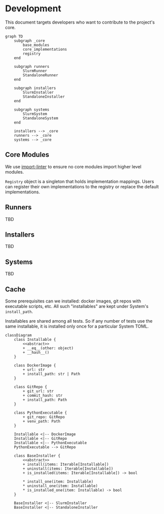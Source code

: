 # Development
This document targets developers who want to contribute to the project's core.


```mermaid
graph TD
    subgraph _core
        base_modules
        core_implementations
        registry
    end

    subgraph runners
        SlurmRunner
        StandaloneRunner
    end

    subgraph installers
        SlurmInstaller
        StandaloneInstaller
    end

    subgraph systems
        SlurmSystem
        StandaloneSystem
    end

    installers --> _core
    runners --> _core
    systems --> _core
```

## Core Modules
We use [import-linter](https://github.com/seddonym/import-linter) to ensure no core modules import higher level modules.

`Registry` object is a singleton that holds implementation mappings. Users can register their own implementations to the registry or replace the default implementations.

## Runners
TBD

## Installers
TBD

## Systems
TBD

## Cache
Some prerequisites can we installed: docker images, git repos with executable scripts, etc. All such "installables" are kept under System's `install_path`.

Installables are shared among all tests. So if any number of tests use the same installable, it is installed only once for a particular System TOML.

```mermaid
classDiagram
    class Installable {
        <<abstract>>
        + __eq__(other: object)
        + __hash__()
    }

    class DockerImage {
        + url: str
        + install_path: str | Path
    }

    class GitRepo {
        + git_url: str
        + commit_hash: str
        + install_path: Path
    }

    class PythonExecutable {
        + git_repo: GitRepo
        + venv_path: Path
    }

    Installable <|-- DockerImage
    Installable <|-- GitRepo
    Installable <|-- PythonExecutable
    PythonExecutable --> GitRepo

    class BaseInstaller {
        <<abstract>>
        + install(items: Iterable[Installable])
        + uninstall(items: Iterable[Installable])
        + is_installed(items: Iterable[Installable]) -> bool

        * install_one(item: Installable)
        * uninstall_one(item: Installable)
        * is_installed_one(item: Installable) -> bool
    }

    BaseInstaller <|-- SlurmInstaller
    BaseInstaller <|-- StandaloneInstaller
```
